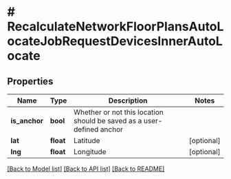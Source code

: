 # # RecalculateNetworkFloorPlansAutoLocateJobRequestDevicesInnerAutoLocate

## Properties

Name | Type | Description | Notes
------------ | ------------- | ------------- | -------------
**is_anchor** | **bool** | Whether or not this location should be saved as a user-defined anchor |
**lat** | **float** | Latitude | [optional]
**lng** | **float** | Longitude | [optional]

[[Back to Model list]](../../README.md#models) [[Back to API list]](../../README.md#endpoints) [[Back to README]](../../README.md)
